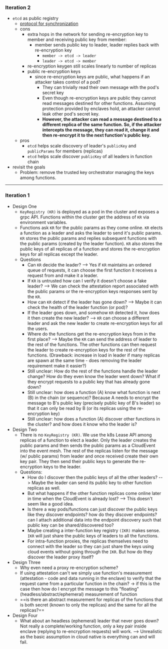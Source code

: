### Iteration 2
- `etcd` as public registry
	- [protocol for synchronization](./sync-protocol.md)  
	- cons 
		- extra hops in the network for sending re-encryption key to member and receiving public key from member:
			- member sends public key to leader, leader replies back with re-encryption key
				- `member -> etcd -> leader`
				- `leader -> etcd -> member`
		- re-encryption keygen still scales linearly to number of replicas
		- public re-encryption keys
			- since re-encryption keys are public, what happens if an attacker takes control of a pod?
				- They can trivially read their own message with the pod's secret key
				- Even though re-encryption keys are public they cannot read messages destined for other functions. Assuming protection provided by enclaves hold, an attacker cannot leak other pod's secret key.
				- **However, the attacker can read a message destined to a different replica of the same function. So, if the attacker intercepts the message, they can read it, change it and then re-encrypt it to the next function's public key.**
	- pros 
		- `etcd` helps scale discovery of leader's `publicKey` and `publicParams` for members (replicas)
		- `etcd` helps scale discover `publicKey` of all leaders in function chain
- revisit the goals
	- Problem: remove the trusted key orchestrator managing the keys among functions.
---
### Iteration 1
- Design One
	- `KeyRegistry (KR)` is deployed as a pod in the cluster and exposes a grpc API. Functions within the cluster get the address of `KR` via environment variables.
	- Functions ask `KR` for the public params as they come online. `KR` elects a function as a leader and asks the leader to send it's public params. `KR` stores the public params and replies subsequent functions with the public params (created by the leader function). `KR` also stores the public keys of all replicas of a function and stores the re-encryption keys for all replicas except the leader. 
	- Questions
		- Can `KR` decide the leader? --> Yes if `KR` maintains an ordered queue of requests, it can choose the first function it receives a request from and make it a leader. 
		- If `KR` is untrusted how can I verify it doesn't choose a fake leader? --> We can check the attestation report associated with the public params or the re-encryption keys responses sent by the `KR`.
		- How can `KR` detect if the leader has gone down? --> Maybe it can check the health of the leader function (or pod)? 
		- If the leader goes down, and somehow `KR` detected it, how does it then create the new leader? --> `KR` can choose a different leader and ask the new leader to create re-encryption keys for all the users. 
		- Where do the functions get the re-encryption keys from in the first place? --> Maybe the `KR` can send the address of leader to the rest of the functions. The other functions can then request the leader to create re-encryption keys for the rest of the functions. (Drawback: increase in load in leader if many replicas are spawn at the same time - does removing the leader requirement make it easier?)
		- Still unclear: How do the rest of the functions handle the leader change? How do they even know the leader went down? What if they encrypt requests to a public key that has already gone down?
		- Still unclear: how does a function (A) know what function is next (B) in the chain (or sequence)? Because A needs to encrypt the message to B's public key (precisely public key of B's leader) so that it can only be read by B (or its replicas using the re-encryption key)
		- Still unclear: how does a function (A) discover other functions in the cluster? and how does it know who the leader is?
- Design Two
	- There is no `KeyRegistry (KR)`. We use the k8s Lease API among replicas of a function to elect a leader. Only the leader creates the public params and then sends the public params as a CloudEvent into the event mesh. The rest of the replicas listen for the message (w/ public params) from leader and once received create their own key pair. They then send their public keys to generate the re-encryption keys to the leader. 
	- Questions:
		- How do I discover then the public keys of all the other leaders? --> Maybe the leader can send its public key to other function replicas as well. 
		- But what happens if the other function replicas come online later in time when the CloudEvent is already lost? --> This doesn't seem like a good idea.
		- Is there a way pods/functions can just discover the public keys like they discover endpoints? how do they discover endpoints? can I attach additional data into the endpoint discovery such that public key can be shared/discovered too?
		- Maybe creating a inter-function key registry `(IKR)` makes sense. `IKR` will just share the public keys of leaders to all the functions.
		- For intra-function proxies, the replicas themselves need to connect with the leader so they can just share the keys using cloud events without going through the `IKR`. But how do they discover the leader proxy itself?
- Design Three
	- Why even need a proxy re-encryption scheme? 
	- If using attestation can't we simply use function's measurement (attestation - code and data running in the enclave) to verify that the request came from a particular function in the chain? -> if this is the case then how do I encrypt the message to this "floating" (headless/abstract/ephemeral) measurement of function
	- ==is there an abstract measurement for replicas of the functions that is both secret (known to only the replicas) and the same for all the replicas?==
- Design Four
	- What about an headless (ephemeral) leader that never goes down? Not really a complete/working function, only a key pair inside enclave (replying to re-encryption requests) will work. --> Unrealistic as the basic assumption in cloud native is everything can and will fail. 